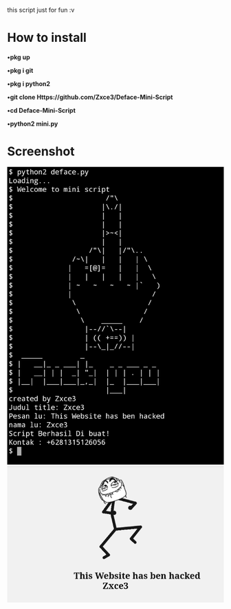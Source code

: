 this script just for fun :v
# How to install
<h4>

•pkg up<br>

•pkg i git<br>

•pkg i python2

•git clone Https://github.com/Zxce3/Deface-Mini-Script<br>

•cd Deface-Mini-Script<br>

•python2 mini.py<br></h4>
# Screenshot
![Termux](https://raw.githubusercontent.com/Zxce3/Deface-Mini-Script/master/Screenshot_2020-02-10-14-42-41-817_com.termux.png)
![Chrome](https://raw.githubusercontent.com/Zxce3/Deface-Mini-Script/master/Screenshot_2020-02-10-14-44-24-068_com.android.chrome.png)
